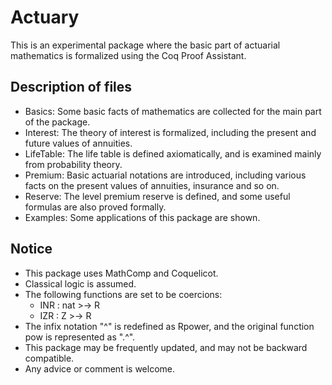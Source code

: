 # Actuary

This is an experimental package where the basic part of actuarial mathematics is formalized using the Coq Proof Assistant.

## Description of files
- Basics: Some basic facts of mathematics are collected for the main part of the package.
- Interest: The theory of interest is formalized, including the present and future values of annuities.
- LifeTable: The life table is defined axiomatically, and is examined mainly from probability theory.
- Premium: Basic actuarial notations are introduced, including various facts on the present values of annuities, insurance and so on.
- Reserve: The level premium reserve is defined, and some useful formulas are also proved formally.
- Examples: Some applications of this package are shown.

## Notice
- This package uses MathComp and Coquelicot.
- Classical logic is assumed.
- The following functions are set to be coercions:
  - INR : nat >-> R
  - IZR : Z >-> R
- The infix notation "^" is redefined as Rpower, and the original function pow is represented as ".^".
- This package may be frequently updated, and may not be backward compatible.
- Any advice or comment is welcome.

